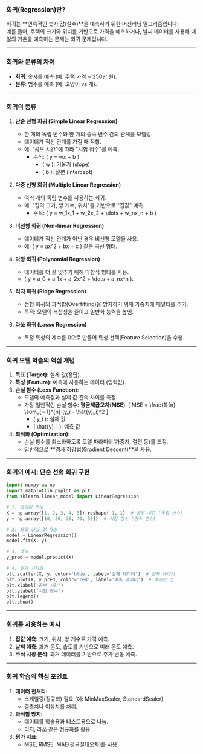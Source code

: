 ### **회귀(Regression)란?**
회귀는 **연속적인 숫자 값(실수)**을 예측하기 위한 머신러닝 알고리즘입니다.  
예를 들어, 주택의 크기와 위치를 기반으로 가격을 예측하거나, 날씨 데이터를 사용해 내일의 기온을 예측하는 문제는 회귀 문제입니다.

---

### **회귀와 분류의 차이**
- **회귀**: 숫자를 예측 (예: 주택 가격 = 250만 원).
- **분류**: 범주를 예측 (예: 고양이 vs 개).

---

### **회귀의 종류**
1. **단순 선형 회귀 (Simple Linear Regression)**
   - 한 개의 독립 변수와 한 개의 종속 변수 간의 관계를 모델링.
   - 데이터가 직선 관계를 가질 때 적합.
   - 예: "공부 시간"에 따라 "시험 점수"를 예측.
     - 수식: \( y = wx + b \)
       - \( w \): 기울기 (slope)
       - \( b \): 절편 (intercept)

2. **다중 선형 회귀 (Multiple Linear Regression)**
   - 여러 개의 독립 변수를 사용하는 회귀.
   - 예: "집의 크기, 방 개수, 위치"를 기반으로 "집값" 예측.
     - 수식: \( y = w_1x_1 + w_2x_2 + \dots + w_nx_n + b \)

3. **비선형 회귀 (Non-linear Regression)**
   - 데이터가 직선 관계가 아닌 경우 비선형 모델을 사용.
   - 예: \( y = ax^2 + bx + c \) 같은 곡선 형태.

4. **다항 회귀 (Polynomial Regression)**
   - 데이터를 더 잘 맞추기 위해 다항식 형태를 사용.
   - \( y = a_0 + a_1x + a_2x^2 + \dots + a_nx^n \).

5. **리지 회귀 (Ridge Regression)**
   - 선형 회귀의 과적합(Overfitting)을 방지하기 위해 가중치에 패널티를 추가.
   - 목적: 모델의 복잡성을 줄이고 일반화 능력을 높임.

6. **라쏘 회귀 (Lasso Regression)**
   - 특정 특성의 계수를 0으로 만들어 특성 선택(Feature Selection)을 수행.

---

### **회귀 모델 학습의 핵심 개념**
1. **목표 (Target)**: 실제 값(정답).
2. **특성 (Feature)**: 예측에 사용하는 데이터 (입력값).
3. **손실 함수 (Loss Function)**:
   - 모델의 예측값과 실제 값 간의 차이를 측정.
   - 가장 일반적인 손실 함수: **평균제곱오차(MSE)**.
     \[
     MSE = \frac{1}{n} \sum_{i=1}^{n} (y_i - \hat{y}_i)^2
     \]
     - \( y_i \): 실제 값
     - \( \hat{y}_i \): 예측 값
4. **최적화 (Optimization)**:
   - 손실 함수를 최소화하도록 모델 파라미터(가중치, 절편 등)를 조정.
   - 일반적으로 **경사 하강법(Gradient Descent)**을 사용.

---

### **회귀의 예시: 단순 선형 회귀 구현**
```python
import numpy as np
import matplotlib.pyplot as plt
from sklearn.linear_model import LinearRegression

# 1. 데이터 준비
X = np.array([1, 2, 3, 4, 5]).reshape(-1, 1)  # 공부 시간 (독립 변수)
y = np.array([10, 20, 30, 40, 50])  # 시험 점수 (종속 변수)

# 2. 모델 생성 및 학습
model = LinearRegression()
model.fit(X, y)

# 3. 예측
y_pred = model.predict(X)

# 4. 결과 시각화
plt.scatter(X, y, color='blue', label='실제 데이터')  # 실제 데이터
plt.plot(X, y_pred, color='red', label='예측 데이터')  # 예측된 선
plt.xlabel('공부 시간')
plt.ylabel('시험 점수')
plt.legend()
plt.show()
```

---

### **회귀를 사용하는 예시**
1. **집값 예측**: 크기, 위치, 방 개수로 가격 예측.
2. **날씨 예측**: 과거 온도, 습도를 기반으로 미래 온도 예측.
3. **주식 시장 분석**: 과거 데이터를 기반으로 주가 변동 예측.

---

### **회귀 학습의 핵심 포인트**
1. **데이터 전처리**:
   - 스케일링(정규화) 필요 (예: MinMaxScaler, StandardScaler).
   - 결측치나 이상치를 처리.
2. **과적합 방지**:
   - 데이터를 학습용과 테스트용으로 나눔.
   - 리지, 라쏘 같은 정규화를 활용.
3. **평가 지표**:
   - MSE, RMSE, MAE(평균절대오차)를 사용.
